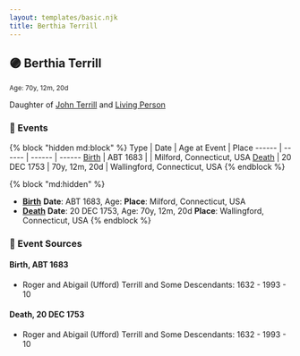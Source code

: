 ```yaml
---
layout: templates/basic.njk
title: Berthia Terrill
---
```

## 🟣 Berthia Terrill
<small>Age: 70y, 12m, 20d</small>

Daughter of [John Terrill](/people/6/65221157) and [Living Person](/people/4/48582652)

### 📆 Events

{% block "hidden md:block" %}
Type | Date | Age at Event | Place
------ | ------ | ------ | ------
[Birth](#event-event-2) | ABT 1683 |  | Milford, Connecticut, USA
[Death](#event-event-3) | 20 DEC 1753 | 70y, 12m, 20d | Wallingford, Connecticut, USA
{% endblock %}

{% block "md:hidden" %}
- **[Birth](#event-event-2)**
**Date**: ABT 1683, Age:
**Place**: Milford, Connecticut, USA
- **[Death](#event-event-3)**
**Date**: 20 DEC 1753, Age: 70y, 12m, 20d
**Place**: Wallingford, Connecticut, USA
{% endblock %}

### 📰 Event Sources

#### <a id="event-event-2"></a> Birth, ABT 1683
* Roger and Abigail (Ufford) Terrill and Some Descendants: 1632 - 1993  - 10

#### <a id="event-event-3"></a> Death, 20 DEC 1753
* Roger and Abigail (Ufford) Terrill and Some Descendants: 1632 - 1993  - 10
